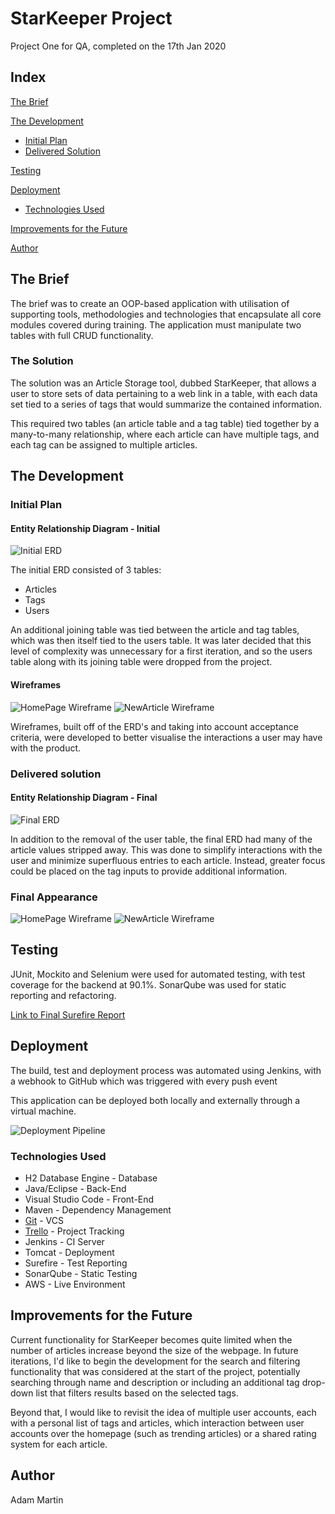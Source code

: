 # StarKeeper Project

Project One for QA, completed on the 17th Jan 2020

## Index
[The Brief](#brief)
   
[The Development](#architecture)
   * [Initial Plan](#init)
   * [Delivered Solution](#outcome)
	
[Testing](#testing)
     
[Deployment](#depl)
   * [Technologies Used](#tech)

[Improvements for the Future](#improve)

[Author](#auth)

<a name="brief"></a>
## The Brief

The brief was to create an OOP-based application with utilisation of supporting tools, methodologies and technologies that encapsulate all core modules covered during training. The application must manipulate two tables with full CRUD functionality.

### The Solution

The solution was an Article Storage tool, dubbed StarKeeper, that allows a user to store sets of data pertaining to a web link in a table, with each data set tied to a series of tags that would summarize the contained information.

This required two tables (an article table and a tag table) tied together by a many-to-many relationship, where each article can have multiple tags, and each tag can be assigned to multiple articles.

<a name="architecture"></a>
## The Development
<a name="init"></a>
### Initial Plan
#### Entity Relationship Diagram - Initial
![Initial ERD](/Documentation/Starkeeper_ERD.png)

The initial ERD consisted of 3 tables: 
* Articles
* Tags 
* Users

An additional joining table was tied between the article and tag tables, which was then itself tied to the users table. It was later decided that this level of complexity was unnecessary for a first iteration, and so the users table along with its joining table were dropped from the project.

#### Wireframes
![HomePage Wireframe](/Documentation/Homepage.png)
![NewArticle Wireframe](/Documentation/Newarticle.png)

Wireframes, built off of the ERD's and taking into account acceptance criteria, were developed to better visualise the interactions a user may have with the product.

<a name="outcome"></a>
### Delivered solution
#### Entity Relationship Diagram - Final
![Final ERD](/Documentation/Starkeeper_ERD_Simple.png)

In addition to the removal of the user table, the final ERD had many of the article values stripped away. This was done to simplify interactions with the user and minimize superfluous entries to each article. Instead, greater focus could be placed on the tag inputs to provide additional information.

### Final Appearance
![HomePage Wireframe](/Documentation/HomepageFinal.png)
![NewArticle Wireframe](/Documentation/NewarticleFinal.png)

<a name="testing"></a>
## Testing

JUnit, Mockito and Selenium were used for automated testing, with test coverage for the backend at 90.1%. SonarQube was used for static reporting and refactoring.

[Link to Final Surefire Report](/Documentation/surefire-report.pdf)

<a name="depl"></a>
## Deployment

The build, test and deployment process was automated using Jenkins, with a webhook to GitHub which was triggered with every push event

This application can be deployed both locally and externally through a virtual machine.

![Deployment Pipeline](/Documentation/ci-pipeline.png)
<a name="tech"></a>
### Technologies Used

* H2 Database Engine - Database
* Java/Eclipse - Back-End
* Visual Studio Code - Front-End
* Maven - Dependency Management
* [Git](https://github.com/OmnipotentPenguin/Starkeeper) - VCS
* [Trello](https://trello.com/b/4hNrMAWC/star-keeper-development) - Project Tracking
* Jenkins - CI Server
* Tomcat - Deployment
* Surefire - Test Reporting
* SonarQube - Static Testing
* AWS - Live Environment

<a name="improve"></a>
## Improvements for the Future

Current functionality for StarKeeper becomes quite limited when the number of articles increase beyond the size of the webpage. In future iterations, I'd like to begin the development for the search and filtering functionality that was considered at the start of the project, potentially searching through name and description or including an additional tag drop-down list that filters results based on the selected tags.

Beyond that, I would like to revisit the idea of multiple user accounts, each with a personal list of tags and articles, which interaction between user accounts over the homepage (such as trending articles) or a shared rating system for each article.

<a name="auth"></a>
## Author

Adam Martin

